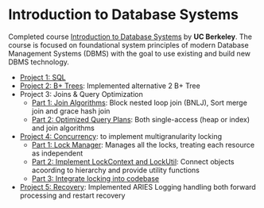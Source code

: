# Introduction to Database Systems

Completed course [Introduction to Database Systems](https://cs186berkeley.net/) by **UC Berkeley**. The course is focused on foundational system principles of modern Database Management Systems (DBMS) with the goal to use existing and build new DBMS technology. 

* [Project 1: SQL](cs186/sp20-proj1/proj1.sql)
* [Project 2: B+ Trees](sp20-moocbase/src/main/java/edu/berkeley/cs186/database/index): Implemented alternative 2 B+ Tree
* Project 3: Joins & Query Optimization
	* [Part 1: Join Algorithms](sp20-moocbase/src/main/java/edu/berkeley/cs186/database/query): Block nested loop join (BNLJ), Sort merge join and grace hash join
	* [Part 2: Optimized Query Plans](sp20-moocbase/src/main/java/edu/berkeley/cs186/database/query/QueryPlan.java): Both single-access (heap or index) and join algorithms
* [Project 4: Concurrency](projects/project04): to implement multigranularity locking
	* [Part 1: Lock Manager](sp20-moocbase/src/main/java/edu/berkeley/cs186/database/concurrency/LockContext.java): Manages all the locks, treating each resource as independent
	* [Part 2: Implement LockContext and LockUtil](sp20-moocbase/src/main/java/edu/berkeley/cs186/database/concurrency): Connect objects acoording to hierarchy and provide utility functions
	* [Part 3: Integrate locking into codebase](sp20-moocbase/src/main/java/edu/berkeley/cs186/database/Database.java)
* [Project 5: Recovery](sp20-moocbase/src/main/java/edu/berkeley/cs186/database/recovery/ARIESRecoveryManager.java): Implemented ARIES Logging handling both forward processing and restart recovery